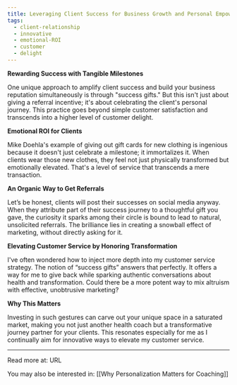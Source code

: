 ```yaml
---
title: Leveraging Client Success for Business Growth and Personal Empowerment
tags:
  - client-relationship
  - innovative
  - emotional-ROI
  - customer
  - delight
---
```

**Rewarding Success with Tangible Milestones**

One unique approach to amplify client success and build your business reputation simultaneously is through "success gifts." But this isn't just about giving a referral incentive; it's about celebrating the client's personal journey. This practice goes beyond simple customer satisfaction and transcends into a higher level of customer delight.

**Emotional ROI for Clients**

Mike Doehla's example of giving out gift cards for new clothing is ingenious because it doesn't just celebrate a milestone; it immortalizes it. When clients wear those new clothes, they feel not just physically transformed but emotionally elevated. That's a level of service that transcends a mere transaction.

**An Organic Way to Get Referrals**

Let’s be honest, clients will post their successes on social media anyway. When they attribute part of their success journey to a thoughtful gift you gave, the curiosity it sparks among their circle is bound to lead to natural, unsolicited referrals. The brilliance lies in creating a snowball effect of marketing, without directly asking for it.

**Elevating Customer Service by Honoring Transformation**

I've often wondered how to inject more depth into my customer service strategy. The notion of “success gifts” answers that perfectly. It offers a way for me to give back while sparking authentic conversations about health and transformation. Could there be a more potent way to mix altruism with effective, unobtrusive marketing?

**Why This Matters**

Investing in such gestures can carve out your unique space in a saturated market, making you not just another health coach but a transformative journey partner for your clients. This resonates especially for me as I continually aim for innovative ways to elevate my customer service.

----

Read more at: URL

You may also be interested in: [[Why Personalization Matters for Coaching]]
